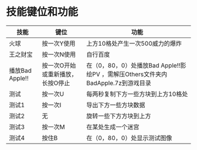 技能键位和功能
===


| 技能 | 键位 | 功能 |
|---|---|---|
| 火球 | 按一次Y使用 | 上方10格处产生一次500威力的爆炸 |
| 王之财宝 | 按一次N使用 | 自行百度 |
| 播放Bad Apple!! | 按一次O开始或重新播放，长按O停止 | 在（0，80，0）处播放Bad Apple!!影绘PV ，需解压Others文件夹内BadApple.7z到游戏目录|
| 测试 | 按一次U | 每两秒复制下方一些方块到上方10格处 |
| 测试1 | 按一次I | 导出下方一些方块数据 |
| 测试2 | 无 | 旋转一些下方方块到上方 |
| 测试3 | 按一次M | 在某处生成一个迷宫 |
| 测试4 | 按住B | 在（0，80，0）处显示测试图像 |

